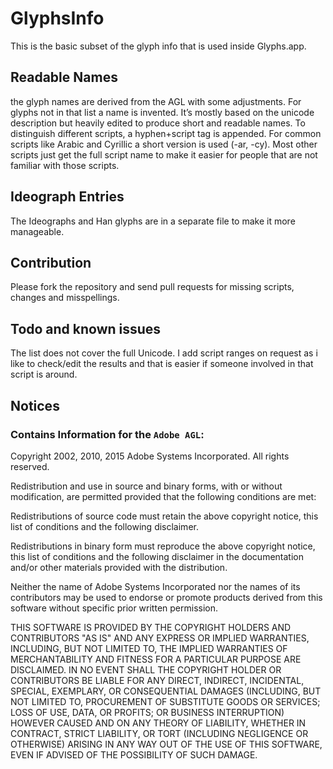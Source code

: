 # GlyphsInfo

This is the basic subset of the glyph info that is used inside Glyphs.app.

## Readable Names

the glyph names are derived from the AGL with some adjustments. For glyphs not in that list a name
is invented. It’s mostly based on the unicode description but heavily edited to produce short and
readable names. To distinguish different scripts, a hyphen+script tag is appended. For common
scripts like Arabic and Cyrillic a short version is used (-ar, -cy). Most other scripts just get the
full script name to make it easier for people that are not familiar with those scripts.

## Ideograph Entries

The Ideographs and Han glyphs are in a separate file to make it more manageable.

## Contribution

Please fork the repository and send pull requests for missing scripts, changes and misspellings.

## Todo and known issues

The list does not cover the full Unicode. I add script ranges on request as i like to check/edit the
results and that is easier if someone involved in that script is around.

## Notices

### Contains Information for the `Adobe AGL`:

Copyright 2002, 2010, 2015 Adobe Systems Incorporated. All rights reserved.

Redistribution and use in source and binary forms, with or without modification, are permitted
provided that the following conditions are met:

Redistributions of source code must retain the above copyright notice, this list of conditions and
the following disclaimer.

Redistributions in binary form must reproduce the above copyright notice, this list of conditions
and the following disclaimer in the documentation and/or other materials provided with the
distribution.

Neither the name of Adobe Systems Incorporated nor the names of its contributors may be used to
endorse or promote products derived from this software without specific prior written permission.

THIS SOFTWARE IS PROVIDED BY THE COPYRIGHT HOLDERS AND CONTRIBUTORS "AS IS" AND ANY EXPRESS OR
IMPLIED WARRANTIES, INCLUDING, BUT NOT LIMITED TO, THE IMPLIED WARRANTIES OF MERCHANTABILITY AND
FITNESS FOR A PARTICULAR PURPOSE ARE DISCLAIMED. IN NO EVENT SHALL THE COPYRIGHT HOLDER OR
CONTRIBUTORS BE LIABLE FOR ANY DIRECT, INDIRECT, INCIDENTAL, SPECIAL, EXEMPLARY, OR CONSEQUENTIAL
DAMAGES (INCLUDING, BUT NOT LIMITED TO, PROCUREMENT OF SUBSTITUTE GOODS OR SERVICES; LOSS OF USE,
DATA, OR PROFITS; OR BUSINESS INTERRUPTION) HOWEVER CAUSED AND ON ANY THEORY OF LIABILITY, WHETHER
IN CONTRACT, STRICT LIABILITY, OR TORT (INCLUDING NEGLIGENCE OR OTHERWISE) ARISING IN ANY WAY OUT OF
THE USE OF THIS SOFTWARE, EVEN IF ADVISED OF THE POSSIBILITY OF SUCH DAMAGE.
